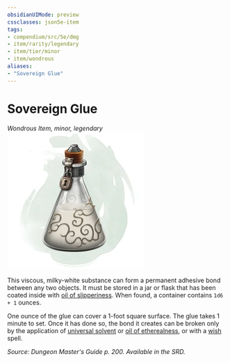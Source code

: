 ```yaml
---
obsidianUIMode: preview
cssclasses: json5e-item
tags:
- compendium/src/5e/dmg
- item/rarity/legendary
- item/tier/minor
- item/wondrous
aliases: 
- "Sovereign Glue"
---
```

# Sovereign Glue
*Wondrous Item, minor, legendary*  
![](https://raw.githubusercontent.com/5etools-mirror-2/5etools-img/main/items/DMG/Sovereign%20Glue.webp#right)  


This viscous, milky-white substance can form a permanent adhesive bond between any two objects. It must be stored in a jar or flask that has been coated inside with [oil of slipperiness](/3-Mechanics/CLI/items/oil-of-slipperiness.md). When found, a container contains `1d6 + 1` ounces.

One ounce of the glue can cover a 1-foot square surface. The glue takes 1 minute to set. Once it has done so, the bond it creates can be broken only by the application of [universal solvent](/3-Mechanics/CLI/items/universal-solvent.md) or [oil of etherealness](/3-Mechanics/CLI/items/oil-of-etherealness.md), or with a [wish](/3-Mechanics/CLI/spells/wish.md) spell.

*Source: Dungeon Master's Guide p. 200. Available in the SRD.*